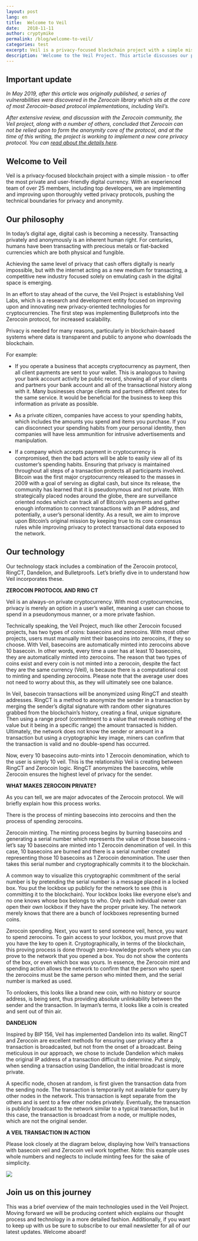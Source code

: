 ```yaml
---
layout: post
lang: en
title:  Welcome to Veil
date:   2018-11-11
author: cryptymike
permalink: /blog/welcome-to-veil/
categories: test
excerpt: Veil is a privacy-focused blockchain project with a simple mission - to offer the most private and user-friendly digital currency. With an experienced team of over 25 members, including top developers, we are implementing and improving upon thoroughly vetted privacy protocols, pushing the technical boundaries for privacy and anonymity.
description: 'Welcome to the Veil Project. This article discusses our philosophy, technology and more.'
---
```


## Important update

*In May 2019, after this article was originally published, a series of vulnerabilities were discovered in the Zerocoin library which sits at the core of most Zerocoin-based protocol implementations, including Veil’s.*

*After extensive review, and discussion with the Zerocoin community, the Veil project, along with a number of others, concluded that Zerocoin can not be relied upon to form the anonymity core of the protocol, and at the time of this writing, the project is working to implement a new core privacy protocol. You can [read about the details here](https://veil-project.com/blog/2019-05-09-state-of-veil/).*

## Welcome to Veil

Veil is a privacy-focused blockchain project with a simple mission - to offer the most private and user-friendly digital currency. With an experienced team of over 25 members, including top developers, we are implementing and improving upon thoroughly vetted privacy protocols, pushing the technical boundaries for privacy and anonymity.

## Our philosophy

In today’s digital age, digital cash is becoming a necessity. Transacting privately and anonymously is an inherent human right. For centuries, humans have been transacting with precious metals or fiat-backed currencies which are both physical and fungible.

Achieving the same level of privacy that cash offers digitally is nearly impossible, but with the internet acting as a new medium for transacting, a competitive new industry focused solely on emulating cash in the digital space is emerging.

In an effort to stay ahead of the curve, the Veil Project is establishing Veil Labs, which is a research and development entity focused on improving upon and innovating new privacy-oriented technologies for cryptocurrencies. The first step was implementing Bulletproofs into the Zerocoin protocol, for increased scalability.

Privacy is needed for many reasons, particularly in blockchain-based systems where data is transparent and public to anyone who downloads the blockchain.

For example:

- If you operate a business that accepts cryptocurrency as payment, then all client payments are sent to your wallet. This is analogous to having your bank account activity be public record, showing all of your clients and partners your bank account and all of the transactional history along with it. Many businesses charge clients and partners different rates for the same service. It would be beneficial for the business to keep this information as private as possible.

- As a private citizen, companies have access to your spending habits, which includes the amounts you spend and items you purchase. If you can disconnect your spending habits from your personal identity, then companies will have less ammunition for intrusive advertisements and manipulation.

- If a company which accepts payment in cryptocurrency is compromised, then the bad actors will be able to easily view all of its customer’s spending habits. Ensuring that privacy is maintained throughout all steps of a transaction protects all participants involved.
Bitcoin was the first major cryptocurrency released to the masses in 2009 with a goal of serving as digital cash, but since its release, the community has learned that it is pseudonymous and not private. With strategically placed nodes around the globe, there are surveillance oriented nodes which can track all of Bitcoin’s payments and gather enough information to connect transactions with an IP address, and potentially, a user’s personal identity. As a result, we aim to improve upon Bitcoin’s original mission by keeping true to its core consensus rules while improving privacy to protect transactional data exposed to the network.

## Our technology

Our technology stack includes a combination of the Zerocoin protocol, RingCT, Dandelion, and Bulletproofs. Let’s briefly dive in to understand how Veil incorporates these.

**ZEROCOIN PROTOCOL AND RING CT**

Veil is an always-on private cryptocurrency. With most cryptocurrencies, privacy is merely an option in a user’s wallet, meaning a user can choose to spend in a pseudonymous manner, or a more private fashion.

Technically speaking, the Veil Project, much like other Zerocoin focused projects, has two types of coins: basecoins and zerocoins. With most other projects, users must manually mint their basecoins into zerocoins, if they so choose. With Veil, basecoins are automatically minted into zerocoins above 10 basecoin. In other words, every time a user has at least 10 basecoins, they are automatically minted into zerocoins. The reason that two types of coins exist and every coin is not minted into a zerocoin, despite the fact they are the same currency (Veil), is because there is a computational cost to minting and spending zerocoins. Please note that the average user does not need to worry about this, as they will ultimately see one balance.

In Veil, basecoin transactions will be anonymized using RingCT and stealth addresses. RingCT is a method to anonymize the sender in a transaction by merging the sender’s digital signature with random other signatures grabbed from the blockchain’s history, creating a final, unique signature. Then using a range proof (commitment to a value that reveals nothing of the value but it being in a specific range) the amount transacted is hidden. Ultimately, the network does not know the sender or amount in a transaction but using a cryptographic key image, miners can confirm that the transaction is valid and no double-spend has occurred.

Now, every 10 basecoins auto-mints into 1 Zerocoin denomination, which to the user is simply 10 veil. This is the relationship Veil is creating between RingCT and Zerocoin logic. RingCT anonymizes the basecoins, while Zerocoin ensures the highest level of privacy for the sender.

**WHAT MAKES ZEROCOIN PRIVATE?**

As you can tell, we are major advocates of the Zerocoin protocol. We will briefly explain how this process works.

There is the process of minting basecoins into zerocoins and then the process of spending zerocoins.

Zerocoin minting. The minting process begins by burning basecoins and generating a serial number which represents the value of those basecoins - let’s say 10 basecoins are minted into 1 Zerocoin denomination of veil. In this case, 10 basecoins are burned and there is a serial number created representing those 10 basecoins as 1 Zerocoin denomination. The user then takes this serial number and cryptographically commits it to the blockchain.

A common way to visualize this cryptographic commitment of the serial number is by pretending the serial number is a message placed in a locked box. You put the lockbox up publicly for the network to see (this is committing it to the blockchain). Your lockbox looks like everyone else’s and no one knows whose box belongs to who. Only each individual owner can open their own lockbox if they have the proper private key. The network merely knows that there are a bunch of lockboxes representing burned coins.

Zerocoin spending. Next, you want to send someone veil, hence, you want to spend zerocoins. To gain access to your lockbox, you must prove that you have the key to open it. Cryptographically, in terms of the blockchain, this proving process is done through zero-knowledge proofs where you can prove to the network that you opened a box. You do not show the contents of the box, or even which box was yours. In essence, the Zerocoin mint and spending action allows the network to confirm that the person who spent the zerocoins must be the same person who minted them, and the serial number is marked as used.

To onlookers, this looks like a brand new coin, with no history or source address, is being sent, thus providing absolute unlinkability between the sender and the transaction. In layman’s terms, it looks like a coin is created and sent out of thin air.

**DANDELION**

Inspired by BIP 156, Veil has implemented Dandelion into its wallet. RingCT and Zerocoin are excellent methods for ensuring user privacy after a transaction is broadcasted, but not from the onset of a broadcast. Being meticulous in our approach, we chose to include Dandelion which makes the original IP address of a transaction difficult to determine. Put simply, when sending a transaction using Dandelion, the initial broadcast is more private.
 
A specific node, chosen at random, is first given the transaction data from the sending node. The transaction is temporarily not available for query by other nodes in the network. This transaction is kept separate from the others and is sent to a few other nodes privately. Eventually, the transaction is publicly broadcast to the network similar to a typical transaction, but in this case, the transaction is broadcast from a node, or multiple nodes, which are not the original sender.

**A VEIL TRANSACTION IN ACTION**

Please look closely at the diagram below, displaying how Veil’s transactions with basecoin veil and Zerocoin veil work together. Note: this example uses whole numbers and neglects to include minting fees for the sake of simplicity.

![](/uploads/blog/2018-11-19-change2.png)

## Join us on this journey

This was a brief overview of the main technologies used in the Veil Project. Moving forward we will be producing content which explains our thought process and technology in a more detailed fashion. Additionally, if you want to keep up with us be sure to subscribe to our email newsletter for all of our latest updates. Welcome aboard!